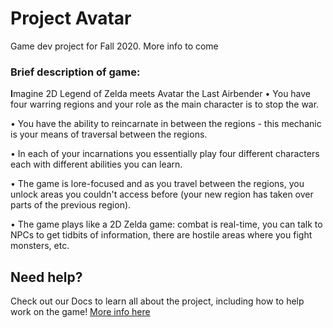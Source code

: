 # Project Avatar
Game dev project for Fall 2020. More info to come


### Brief description of game:

**I**magine 2D Legend of Zelda meets Avatar the Last Airbender
• You have four warring regions and your role as the main character is to stop the war.

• You have the ability to reincarnate in between the regions - this mechanic is your means of traversal between the regions.

• In each of your incarnations you essentially play four different characters each with different abilities you can learn.

• The game is lore-focused and as you travel between the regions, you unlock areas you couldn't access before (your new region has taken over parts of the previous region).

• The game plays like a 2D Zelda game:  combat is real-time, you can talk to NPCs to get tidbits of information, there are hostile areas where you fight monsters, etc.


## Need help?
Check out our Docs to learn all about the project, including how to help work on the game! [More info here](https://github.com/mtsac-cs/Project-Avatar/tree/main/Docs)
